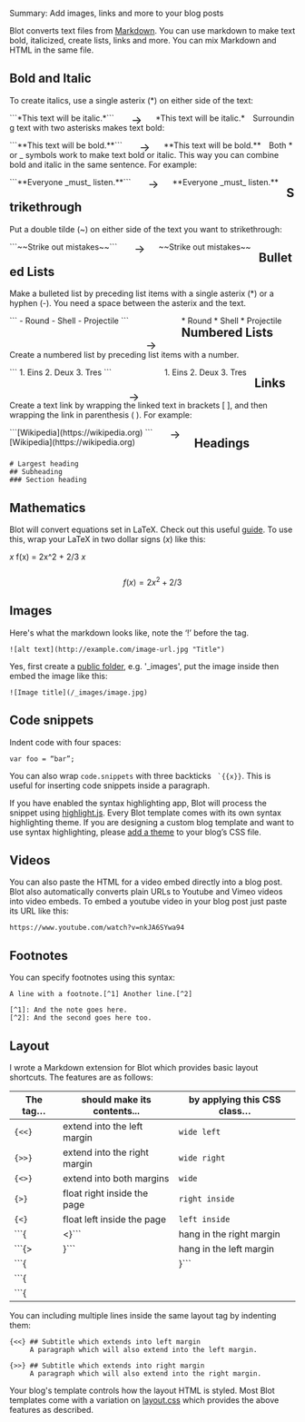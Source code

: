 Summary: Add images, links and more to your blog posts

<style type="text/css">
  .example div {display: block;float: left;margin-right: 1em}
  .example div:first-child:before {content: '→';
    font-size: 20px;
    height: 0;
    margin: 0 0.5em 0 1.5em;
    display: inline-block;
    float: right;}

    .example div.large:first-child:before {
      margin: 2em 1.5em 0 1.5em;
    }

    div ol {padding: 0}

</style>

Blot converts text files from [Markdown](http://daringfireball.net/projects/markdown/). You can use markdown to make text bold, italicized, create lists, links and more. You can mix Markdown and HTML in the same file.

## Bold and Italic

To create italics, use a single asterix (*) on either side of the text:

<div class="example">
  <div>```*This text will be italic.*```</div>
  <div>*This text will be italic.*</div>
  <section class="clear"></section>
</div>

Surrounding text with two asterisks makes text bold:

<div class="example">
  <div>```**This text will be bold.**```</div>
  <div>**This text will be bold.**</div>
  <section class="clear"></section>
</div>

Both * or _ symbols work to make text bold or italic. This way you can combine bold and italic in the same sentence. For example:

<div class="example">
  <div>```**Everyone _must_ listen.**```</div>
  <div>**Everyone _must_ listen.**</div>
  <section class="clear"></section>
</div>

## Strikethrough

Put a double tilde (~) on either side of the text you want to strikethrough:

<div class="example">
  <div>```~~Strike out mistakes~~```</div>
  <div>~~Strike out mistakes~~</div>
  <section class="clear"></section>
</div>

## Bulleted Lists
Make a bulleted list by preceding list items with a single asterix (*) or a hyphen (-). You need a space between the asterix and the text.

<div class="example">
<div class="large">
```
- Round
- Shell
- Projectile
```
</div>
<div>
* Round
* Shell
* Projectile
</div>
<section class="clear"></section>
</div>


## Numbered Lists

Create a numbered list by preceding list items with a number.

<div class="example">
<div class="large">
```
1. Eins
2. Deux
3. Tres
```
</div>
<div>
1. Eins
2. Deux
3. Tres
</div>
<section class="clear"></section>
</div>

## Links

Create a text link by wrapping the linked text in brackets [ ], and then wrapping the link in parenthesis ( ). For example:

<div class="example">
<div>
```[Wikipedia](https://wikipedia.org) ```</div>
<div>[Wikipedia](https://wikipedia.org)</div>
<section class="clear"></section>
</div>


## Headings

```
# Largest heading
## Subheading
### Section heading
```

## Mathematics

Blot will convert equations set in LaTeX. Check out this useful [guide](https://nrich.maths.org/discus/messages/24097/66497.html). To use this, wrap your LaTeX in two dollar signs (${{x}}$) like this:

${{x}}$ f(x) = 2x^2 + 2/3 ${{x}}$<Br/>
&nbsp;&nbsp;&nbsp; $$ f(x) = 2x^2 + 2/3 $$


## Images

Here's what the markdown looks like, note the ‘!’ before the tag.

```
![alt text](http://example.com/image-url.jpg "Title")
```

Yes, first create a [public folder](/help/publishing-with-blot#public-files), e.g. '_images', put the image inside then embed the image like this:

```
![Image title](/_images/image.jpg)
```

## Code snippets

Indent code with four spaces:

    var foo = “bar”;

You can also wrap ```code.snippets``` with three backticks ``` `{{x}}```. This is useful for inserting code snippets inside a paragraph.

If you have enabled the syntax highlighting app, Blot will process the snippet using [highlight.js](https://highlightjs.org/). Every Blot template comes with its own syntax highlighting theme. If you are designing a custom blog template and want to use syntax highlighting, please [add a theme](https://highlightjs.org/static/demo/) to your blog’s CSS file.

## Videos

You can also paste the HTML for a video embed directly into a blog post. Blot also automatically converts plain URLs to Youtube and Vimeo videos into video embeds. To embed a youtube video in your blog post just paste its URL like this:

```
https://www.youtube.com/watch?v=nkJA6SYwa94
```

## Footnotes

You can specify footnotes using this syntax:

```
A line with a footnote.[^1] Another line.[^2]

[^1]: And the note goes here.
[^2]: And the second goes here too.
```

## Layout

I wrote a Markdown extension for Blot which provides basic layout shortcuts. The features are as follows:


| The tag…        | should make its contents...  | by applying this CSS class…    |
| --------------- |------------------------------|-----------------------------------------|
| ```{<<}```      | extend into the left margin  | ```wide left```  |
| ```{>>}```      | extend into the right margin | ```wide right``` |
| ```{<>}```      | extend into both margins     | ```wide```       |
| ```{>}```       | float right inside the page  | ```right inside```|
| ```{<}```       | float left inside the page   | ```left inside```|
| ```{|<}```      | hang in the right margin     | ```right margin```|
| ```{>|}```      | hang in the left margin      | ```left margin```|
| ```{||}```      | sit inside a 1/2 width column    | ```two column```|
| ```{|||}```     | sit inside a 1/3 width column    | ```three column```|
| ```{||||}```    | sit inside a 1/4 width column    | ```four column```|

You can including multiple lines inside the same layout tag by indenting them:

```
{<<} ## Subtitle which extends into left margin
     A paragraph which will also extend into the left margin.

{>>} ## Subtitle which extends into right margin
     A paragraph which will also extend into the right margin.
```

Your blog's template controls how the layout HTML is styled. Most Blot templates come with a variation on [layout.css](/public/layout.css) which provides the above features as described.